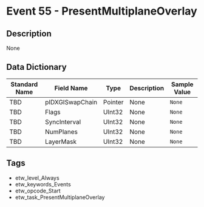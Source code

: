 # Event 55 - PresentMultiplaneOverlay

## Description
None

## Data Dictionary
|Standard Name|Field Name|Type|Description|Sample Value|
|---|---|---|---|---|
|TBD|pIDXGISwapChain|Pointer|None|`None`|
|TBD|Flags|UInt32|None|`None`|
|TBD|SyncInterval|UInt32|None|`None`|
|TBD|NumPlanes|UInt32|None|`None`|
|TBD|LayerMask|UInt32|None|`None`|

## Tags
* etw_level_Always
* etw_keywords_Events
* etw_opcode_Start
* etw_task_PresentMultiplaneOverlay